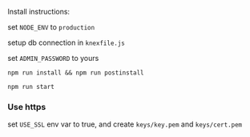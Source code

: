Install instructions:

set `NODE_ENV` to `production`

setup db connection in `knexfile.js`

set `ADMIN_PASSWORD` to yours

`npm run install && npm run postinstall`

`npm run start`

### Use https

set `USE_SSL` env var to true, and create `keys/key.pem` and `keys/cert.pem`
